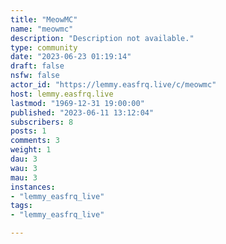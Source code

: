 ```yaml
---
title: "MeowMC" 
name: "meowmc"
description: "Description not available."
type: community
date: "2023-06-23 01:19:14"
draft: false
nsfw: false
actor_id: "https://lemmy.easfrq.live/c/meowmc"
host: lemmy.easfrq.live
lastmod: "1969-12-31 19:00:00"
published: "2023-06-11 13:12:04"
subscribers: 8
posts: 1
comments: 3
weight: 1
dau: 3
wau: 3
mau: 3
instances:
- "lemmy_easfrq_live"
tags: 
- "lemmy_easfrq_live"

---
```

